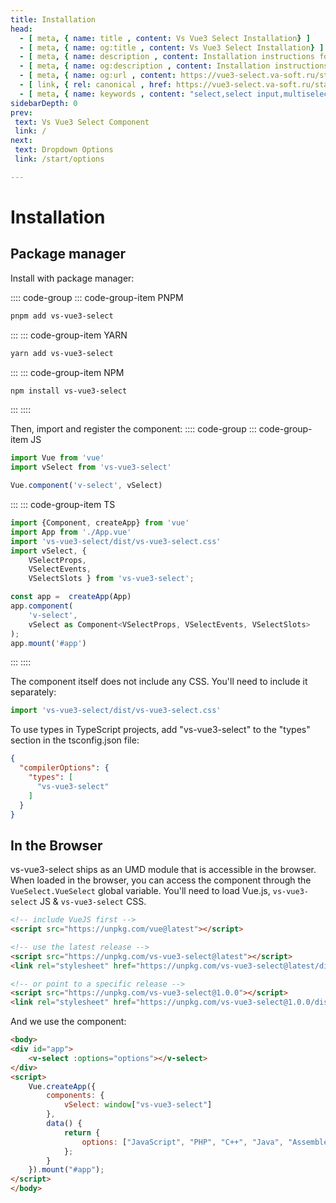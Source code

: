 ```yaml
---
title: Installation
head:
  - [ meta, { name: title , content: Vs Vue3 Select Installation} ]
  - [ meta, { name: og:title , content: Vs Vue3 Select Installation} ]
  - [ meta, { name: description , content: Installation instructions for the Vs Vue3 Select component} ]
  - [ meta, { name: og:description , content: Installation instructions for the Vs Vue3 Select component} ]
  - [ meta, { name: og:url , content: https://vue3-select.va-soft.ru/start/install/ } ]
  - [ link, { rel: canonical , href: https://vue3-select.va-soft.ru/start/install/ } ]
  - [ meta, { name: keywords , content: "select,select input,multiselect,vue,vue3,vue3 component,vue3 select,dropdown,installation"} ]
sidebarDepth: 0
prev:
 text: Vs Vue3 Select Component
 link: /
next:
 text: Dropdown Options
 link: /start/options

---
```


# Installation

## Package manager

Install with package manager:

:::: code-group
::: code-group-item PNPM
```bash
pnpm add vs-vue3-select
```
:::
::: code-group-item YARN
```bash
yarn add vs-vue3-select
```
:::
::: code-group-item NPM
```bash
npm install vs-vue3-select
```
:::
::::

Then, import and register the component:
:::: code-group
::: code-group-item JS
```js
import Vue from 'vue'
import vSelect from 'vs-vue3-select'

Vue.component('v-select', vSelect)
```
:::
::: code-group-item TS
```ts
import {Component, createApp} from 'vue'
import App from './App.vue'
import 'vs-vue3-select/dist/vs-vue3-select.css'
import vSelect, { 
    VSelectProps,
    VSelectEvents,
    VSelectSlots } from 'vs-vue3-select';

const app =  createApp(App)
app.component(
    'v-select', 
    vSelect as Component<VSelectProps, VSelectEvents, VSelectSlots>
);
app.mount('#app')
```
:::
::::

The component itself does not include any CSS. You'll need to include it
separately:

```js
import 'vs-vue3-select/dist/vs-vue3-select.css'
```
To use types in TypeScript projects, add "vs-vue3-select" to the "types" section in the tsconfig.json file:

```json
{
  "compilerOptions": {
    "types": [
      "vs-vue3-select"
    ]
  }
}
```

## In the Browser

vs-vue3-select ships as an UMD module that is accessible in the browser. When loaded
in the browser, you can access the component through the `VueSelect.VueSelect`
global variable. You'll need to load Vue.js, `vs-vue3-select` JS & `vs-vue3-select` CSS.

```html
<!-- include VueJS first -->
<script src="https://unpkg.com/vue@latest"></script>

<!-- use the latest release -->
<script src="https://unpkg.com/vs-vue3-select@latest"></script>
<link rel="stylesheet" href="https://unpkg.com/vs-vue3-select@latest/dist/vs-vue3-select.css"/>

<!-- or point to a specific release -->
<script src="https://unpkg.com/vs-vue3-select@1.0.0"></script>
<link rel="stylesheet" href="https://unpkg.com/vs-vue3-select@1.0.0/dist/vs-vue3-select.css"/>
```

And we use the component:

```html
<body>
<div id="app">
    <v-select :options="options"></v-select>
</div>
<script>
    Vue.createApp({
        components: {
            vSelect: window["vs-vue3-select"]
        },
        data() {
            return {
                options: ["JavaScript", "PHP", "C++", "Java", "Assembler"]
            };
        }
    }).mount("#app");
</script>
</body>
```

<CodePen url="zYeXjZX" />
